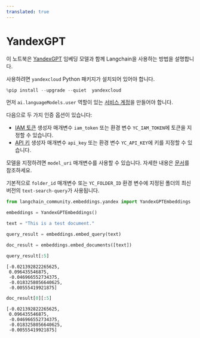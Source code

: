 ```yaml
---
translated: true
---
```


# YandexGPT

이 노트북은 [YandexGPT](https://cloud.yandex.com/en/services/yandexgpt) 임베딩 모델과 함께 Langchain을 사용하는 방법을 설명합니다.

사용하려면 `yandexcloud` Python 패키지가 설치되어 있어야 합니다.

```python
%pip install --upgrade --quiet  yandexcloud
```

먼저 `ai.languageModels.user` 역할이 있는 [서비스 계정](https://cloud.yandex.com/en/docs/iam/operations/sa/create)을 만들어야 합니다.

다음으로 두 가지 인증 옵션이 있습니다:
- [IAM 토큰](https://cloud.yandex.com/en/docs/iam/operations/iam-token/create-for-sa)
    생성자 매개변수 `iam_token` 또는 환경 변수 `YC_IAM_TOKEN`에 토큰을 지정할 수 있습니다.
- [API 키](https://cloud.yandex.com/en/docs/iam/operations/api-key/create)
    생성자 매개변수 `api_key` 또는 환경 변수 `YC_API_KEY`에 키를 지정할 수 있습니다.

모델을 지정하려면 `model_uri` 매개변수를 사용할 수 있습니다. 자세한 내용은 [문서](https://cloud.yandex.com/en/docs/yandexgpt/concepts/models#yandexgpt-embeddings)를 참조하세요.

기본적으로 `folder_id` 매개변수 또는 `YC_FOLDER_ID` 환경 변수에 지정된 폴더의 최신 버전의 `text-search-query`가 사용됩니다.

```python
from langchain_community.embeddings.yandex import YandexGPTEmbeddings
```

```python
embeddings = YandexGPTEmbeddings()
```

```python
text = "This is a test document."
```

```python
query_result = embeddings.embed_query(text)
```

```python
doc_result = embeddings.embed_documents([text])
```

```python
query_result[:5]
```

```output
[-0.021392822265625,
 0.096435546875,
 -0.046966552734375,
 -0.0183258056640625,
 -0.00555419921875]
```

```python
doc_result[0][:5]
```

```output
[-0.021392822265625,
 0.096435546875,
 -0.046966552734375,
 -0.0183258056640625,
 -0.00555419921875]
```
